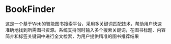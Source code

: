 # BookFinder
这是一个基于Web的智能图书搜索平台，采用多关键词匹配技术，帮助用户快速准确地找到所需图书资源。系统支持同时输入多个搜索关键词，在图书标题、内容简介和标签关键词中进行全文检索，为用户提供精准的图书推荐结果
